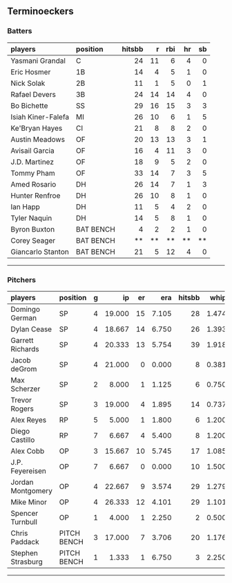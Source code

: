 ## Terminoeckers

### Batters

 
|players            |position  | hitsbb|  r| rbi| hr| sb| 
|:------------------|:---------|------:|--:|---:|--:|--:| 
|Yasmani Grandal    |C         |     24| 11|   6|  4|  0| 
|Eric Hosmer        |1B        |     14|  4|   5|  1|  0| 
|Nick Solak         |2B        |     11|  1|   5|  0|  1| 
|Rafael Devers      |3B        |     24| 14|  14|  4|  0| 
|Bo Bichette        |SS        |     29| 16|  15|  3|  3| 
|Isiah Kiner-Falefa |MI        |     26| 10|   6|  1|  5| 
|Ke'Bryan Hayes     |CI        |     21|  8|   8|  2|  0| 
|Austin Meadows     |OF        |     20| 13|  13|  3|  1| 
|Avisail Garcia     |OF        |     16|  4|  11|  3|  0| 
|J.D. Martinez      |OF        |     18|  9|   5|  2|  0| 
|Tommy Pham         |OF        |     33| 14|   7|  3|  5| 
|Amed Rosario       |DH        |     26| 14|   7|  1|  3| 
|Hunter Renfroe     |DH        |     26| 10|   8|  1|  0| 
|Ian Happ           |DH        |     11|  5|   4|  2|  0| 
|Tyler Naquin       |DH        |     14|  5|   8|  1|  0| 
|Byron Buxton       |BAT BENCH |      4|  2|   2|  1|  0| 
|Corey Seager       |BAT BENCH |     **| **|  **| **| **| 
|Giancarlo Stanton  |BAT BENCH |     21|  5|  12|  4|  0| 


* * *

### Pitchers

 
|players           |position    |  g|     ip| er|   era| hitsbb|  whip| so|  w| sv| 
|:-----------------|:-----------|--:|------:|--:|-----:|------:|-----:|--:|--:|--:| 
|Domingo German    |SP          |  4| 19.000| 15| 7.105|     28| 1.474| 16|  0|  0| 
|Dylan Cease       |SP          |  4| 18.667| 14| 6.750|     26| 1.393| 23|  2|  0| 
|Garrett Richards  |SP          |  4| 20.333| 13| 5.754|     39| 1.918| 17|  0|  0| 
|Jacob deGrom      |SP          |  4| 21.000|  0| 0.000|      8| 0.381| 35|  3|  0| 
|Max Scherzer      |SP          |  2|  8.000|  1| 1.125|      6| 0.750|  9|  1|  0| 
|Trevor Rogers     |SP          |  3| 19.000|  4| 1.895|     14| 0.737| 19|  1|  0| 
|Alex Reyes        |RP          |  5|  5.000|  1| 1.800|      6| 1.200|  7|  1|  2| 
|Diego Castillo    |RP          |  7|  6.667|  4| 5.400|      8| 1.200| 10|  0|  3| 
|Alex Cobb         |OP          |  3| 15.667| 10| 5.745|     17| 1.085| 17|  2|  0| 
|J.P. Feyereisen   |OP          |  7|  6.667|  0| 0.000|     10| 1.500|  6|  2|  0| 
|Jordan Montgomery |OP          |  4| 22.667|  9| 3.574|     29| 1.279| 22|  1|  0| 
|Mike Minor        |OP          |  4| 26.333| 12| 4.101|     29| 1.101| 24|  2|  0| 
|Spencer Turnbull  |OP          |  1|  4.000|  1| 2.250|      2| 0.500|  4|  0|  0| 
|Chris Paddack     |PITCH BENCH |  3| 17.000|  7| 3.706|     20| 1.176| 26|  2|  0| 
|Stephen Strasburg |PITCH BENCH |  1|  1.333|  1| 6.750|      3| 2.250|  1|  0|  0| 


* * *


